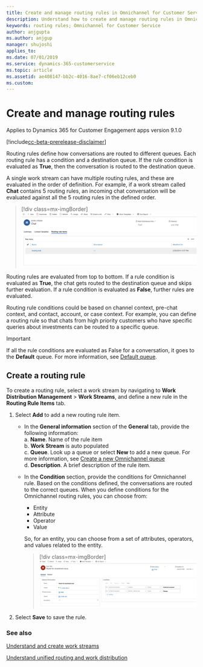 ```yaml
---
title: Create and manage routing rules in Omnichannel for Customer Service | MicrosoftDocs
description: Understand how to create and manage routing rules in Omnichannel for Customer Service
keywords: routing rules; Omnichannel for Customer Service
author: anjgupta
ms.author: anjgup
manager: shujoshi
applies_to: 
ms.date: 07/01/2019
ms.service: dynamics-365-customerservice
ms.topic: article
ms.assetid: ae408147-bb2c-4016-8ae7-cf06eb12ceb0
ms.custom: 
---
```

# Create and manage routing rules

Applies to Dynamics 365 for Customer Engagement apps version 9.1.0

[!include[cc-beta-prerelease-disclaimer](../../includes/cc-beta-prerelease-disclaimer.md)]

Routing rules define how conversations are routed to different queues. Each routing rule has a condition and a destination queue. If the rule condition is evaluated as **True**, then the conversation is routed to the destination queue.

A single work stream can have multiple routing rules, and these are evaluated in the order of definition. For example, if a work stream called **Chat** contains 5 routing rules, an incoming chat conversation will be evaluated against all the 5 routing rules in the defined order. 

> [!div class=mx-imgBorder] 
> ![Routing rules](../media/oc-routing-rules.png)

Routing rules are evaluated from top to bottom. If a rule condition is evaluated as **True**, the chat gets routed to the destination queue and skips further evaluation. If a rule condition is evaluated as **False**, further rules are evaluated. 

Routing rule conditions could be based on channel context, pre-chat context, and contact, account, or case context. For example, you can define a routing rule so that chats from high priority customers who have specific queries about investments can be routed to a specific queue.

> [!IMPORTANT]
> If all the rule conditions are evaluated as False for a conversation, it goes to the **Default** queue. For more information, see [Default queue](queues-omnichannel.md#default-queue).

## Create a routing rule
To create a routing rule, select a work stream by navigating to **Work Distribution Management** > **Work Streams**, and define a new rule in the **Routing Rule Items** tab.

1. Select **Add** to add a new routing rule item.  
    - In the **General information** section of the **General** tab, provide the following information: </br>
    a. **Name**. Name of the rule item </br>
    b. **Work Stream** is auto populated </br>
    c. **Queue**. Look up a queue or select **New** to add a new queue. For more information, see [Create a new Omnichannel queue](queues-omnichannel.md#create-a-new-omnichannel-queue) </br>
    d. **Description**. A brief description of the rule item.
              
    - In the **Condition** section, provide the conditions for Omnichannel rule. Based on the conditions defined, the conversations are routed to the correct queues. When you define conditions for the Omnichannel routing rules, you can choose from:
        - Entity
        - Attribute
        - Operator
        - Value

       So, for an entity, you can choose from a set of attributes, operators, and values related to the entity. 

       > [!div class=mx-imgBorder]
       > ![Configured rule](../media/configured-rule.png)

2. Select **Save** to save the rule.

### See also

[Understand and create work streams](work-streams-introduction.md)

[Understand unified routing and work distribution](unified-routing-work-distribution.md)

